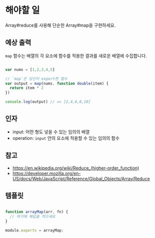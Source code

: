 # 해야할 일

Array#reduce를 사용해 단순한 Array#map을 구현하세요.

## 예상 출력

`map` 함수는 배열의 각 요소에 함수를 적용한 결과를 새로운 배열에 수집합니다.

```js

var nums = [1,2,3,4,5]

// `map`은 당신이 export한 함수
var output = map(nums, function double(item) {
  return item * 2
})

console.log(output) // => [2,4,6,8,10]

```

## 인자

* input: 어떤 형도 넣을 수 있는 임의의 배열
* operation: `input` 안의 요소에 적용할 수 있는 임의의 함수

## 참고

* https://en.wikipedia.org/wiki/Reduce_(higher-order_function)
* https://developer.mozilla.org/en-US/docs/Web/JavaScript/Reference/Global_Objects/Array/Reduce

## 템플릿

```js

function arrayMap(arr, fn) {
  // 여기에 해답을 적으세요
}

module.exports = arrayMap;

```

